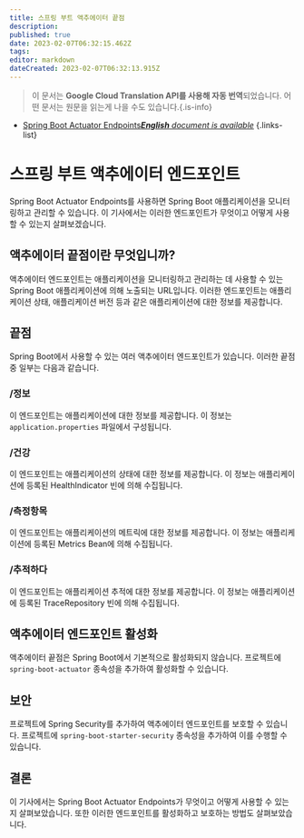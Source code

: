```yaml
---
title: 스프링 부트 액추에이터 끝점
description: 
published: true
date: 2023-02-07T06:32:15.462Z
tags: 
editor: markdown
dateCreated: 2023-02-07T06:32:13.915Z
---
```


> 이 문서는 **Google Cloud Translation API를 사용해 자동 번역**되었습니다.
어떤 문서는 원문을 읽는게 나을 수도 있습니다.{.is-info}



- [Spring Boot Actuator Endpoints***English** document is available*](/en/Knowledge-base/Spring-Boot/spring-boot-actuator-endpoints)
{.links-list}


# 스프링 부트 액추에이터 엔드포인트

Spring Boot Actuator Endpoints를 사용하면 Spring Boot 애플리케이션을 모니터링하고 관리할 수 있습니다. 이 기사에서는 이러한 엔드포인트가 무엇이고 어떻게 사용할 수 있는지 살펴보겠습니다.

## 액추에이터 끝점이란 무엇입니까?

액추에이터 엔드포인트는 애플리케이션을 모니터링하고 관리하는 데 사용할 수 있는 Spring Boot 애플리케이션에 의해 노출되는 URL입니다. 이러한 엔드포인트는 애플리케이션 상태, 애플리케이션 버전 등과 같은 애플리케이션에 대한 정보를 제공합니다.

## 끝점

Spring Boot에서 사용할 수 있는 여러 액추에이터 엔드포인트가 있습니다. 이러한 끝점 중 일부는 다음과 같습니다.

### /정보

이 엔드포인트는 애플리케이션에 대한 정보를 제공합니다. 이 정보는 `application.properties` 파일에서 구성됩니다.

### /건강

이 엔드포인트는 애플리케이션의 상태에 대한 정보를 제공합니다. 이 정보는 애플리케이션에 등록된 HealthIndicator 빈에 의해 수집됩니다.

### /측정항목

이 엔드포인트는 애플리케이션의 메트릭에 대한 정보를 제공합니다. 이 정보는 애플리케이션에 등록된 Metrics Bean에 의해 수집됩니다.

### /추적하다

이 엔드포인트는 애플리케이션 추적에 대한 정보를 제공합니다. 이 정보는 애플리케이션에 등록된 TraceRepository 빈에 의해 수집됩니다.

## 액추에이터 엔드포인트 활성화

액추에이터 끝점은 Spring Boot에서 기본적으로 활성화되지 않습니다. 프로젝트에 `spring-boot-actuator` 종속성을 추가하여 활성화할 수 있습니다.

## 보안

프로젝트에 Spring Security를 추가하여 액추에이터 엔드포인트를 보호할 수 있습니다. 프로젝트에 `spring-boot-starter-security` 종속성을 추가하여 이를 수행할 수 있습니다.

## 결론

이 기사에서는 Spring Boot Actuator Endpoints가 무엇이고 어떻게 사용할 수 있는지 살펴보았습니다. 또한 이러한 엔드포인트를 활성화하고 보호하는 방법도 살펴보았습니다.